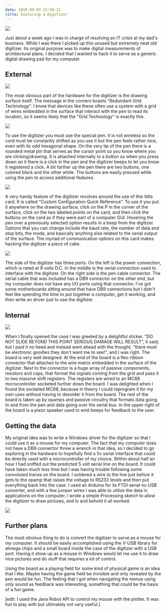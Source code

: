 ```yaml
---
date: 2010-09-03 22:50:22
title: Exploring a Digitizer
---
```


[![](http://www.hackniac.com/blog/wp-content/uploads/2010/09/project_digitizer_inprogress.jpg)](http://www.hackniac.com/blog/wp-content/uploads/2010/09/project_digitizer_inprogress.jpg)

Just about a week ago I was in charge of resolving an IT crisis at my dad's business. While I was there I picked up this unused but extremely neat old digitizer. Its original purpose was to make digital measurements of architectural plans. I decided that I wanted to hack it to serve as a generic digital drawing pad for my computer.

<!--more-->

External
--------

[![](http://www.hackniac.com/blog/wp-content/uploads/2010/09/project_digitizer_surface.jpg)](http://www.hackniac.com/blog/wp-content/uploads/2010/09/project_digitizer_surface.jpg)

The most obvious part of the hardware for the digitizer is the drawing surface itself. The message in the corners boasts "Redundant Grid Technology". I know that devices like these often use a system with a grid of wires embedded in the surface that interact with the pen to read its location, so it seems likely that the "Grid Technology" is exactly this.

[![](http://www.hackniac.com/blog/wp-content/uploads/2010/09/project_digitizer_pen.jpg)](http://www.hackniac.com/blog/wp-content/uploads/2010/09/project_digitizer_pen.jpg)

To use the digitizer you must use the special pen. It is not wireless so the cord must be constantly shifted as you use it but the pen feels rather nice, even with its odd hexagonal shape. On the very tip of the pen there is a rounded metal pin that serves as the cursor point so you know where you are clicking/drawing. It is attached internally to a button so when you press down on it there is a click in the pen and the digitizer beeps to let you know it registered a click. A bit farther up the pen there are two buttons, one colored black and the other white. The buttons are easily pressed while using the pen to access additional features.

[![](http://www.hackniac.com/blog/wp-content/uploads/2010/09/project_digitizer_card.jpg)](http://www.hackniac.com/blog/wp-content/uploads/2010/09/project_digitizer_card.jpg)

A very handy feature of the digitizer revolves around the use of this little card. It is called "Custom Configuration Quick Reference". To use it you put it anywhere on the drawing surface, click on the P in the corner of the surface, click on the two labeled points on the card, and then click the buttons on the card as if they were part of a computer GUI. Hovering the pen over a previously selected option results in a beep from the digitizer. Options that you can change include the baud rate, the number of data and stop bits, the mode, and basically anything else related to the serial output of the surface. The myriad of communication options on this card makes hacking the digitizer a piece of cake.

[![](http://www.hackniac.com/blog/wp-content/uploads/2010/09/project_digitizer_ports.jpg)](http://www.hackniac.com/blog/wp-content/uploads/2010/09/project_digitizer_ports.jpg)

The side of the digitizer has three ports. On the left is the power connection, which is rated at 9 volts D.C. In the middle is the serial connection used to interface with the digitizer. On the right side is the pen cable connector. The serial cable that was included has a DB9 connector on the other end, but my computer does not have any I/O ports using that connector. I've got some motherboards sitting around that have DB9 connections but I didn't feel like spending the time to put together a computer, get it working, and then write an driver just to use the digitizer.

Internal
--------

[![](http://www.hackniac.com/blog/wp-content/uploads/2010/09/project_digitizer_board.jpg)](http://www.hackniac.com/blog/wp-content/uploads/2010/09/project_digitizer_board.jpg)

When I finally opened the case I was greeted by a delightful sticker. "DO NOT SLIDE BEYOND THIS POINT SERIOUS DAMAGE WILL RESULT", it said, but I paid it no heed and instead went ahead with the thought, "there must be electronic goodies they don't want me to see!", and I was right. The board is very well designed. At the end of the board is a flex-ribbon connector that attaches to the wire matrix embedded in the surface of the digitizer. Next to the connector is a huge array of passive components, resistors and caps, that format the signals coming from the grid and pass it to two massive shift registers. The registers are wired to an MC68 microcontroller socketed further down the board. I was delighted when I found the socketed MC68, because in theory I could reprogram it for my own uses without having to desolder it from the board. The rest of the board is taken up by opamps and passive circuitry that formats data going to and from the pen and data going over the serial bus. In the upper right of the board is a piezo speaker used to emit beeps for feedback to the user.

Getting the data
----------------

My original idea was to write a Windows driver for the digitizer so that I could use it as a mouse for my computer. The fact that my computer does not have a DB9 connector threw a wrench in that idea, so I decided to go exploring in the hardware to hopefully find a 5v serial interface that could be directly used with a microcontroller of my choice. Within about half an hour I had sniffed out the predicted 5 volt serial line on the board. It could have taken much less time but I was having trouble following some convoluted traces on the board. I soldered a wire to the line just before it gets to the opamp that raises the voltage to RS232 levels and then put everything back into the case. I used an Arduino for its FTDI serial-to-USB converter, and with a few jumper wires I was able to utilize the data in applications on the computer. I wrote a simple Processing sketch to allow the digitizer to draw pictures, and lo and behold it all worked:

[![](http://www.hackniac.com/blog/wp-content/uploads/2010/09/project_digitizer_proto.jpg)](http://www.hackniac.com/blog/wp-content/uploads/2010/09/project_digitizer_proto.jpg)

Further plans
-------------

The most obvious thing to do is convert the digitizer to serve as a mouse for my computer. It should be easily accomplished using the V-USB library for atmega chips and a small board inside the case of the digitizer with a USB port. Having it show up as a mouse in Windows would let me use it to draw nice pictures and do stuff that requires a lot of control.

Using the board as a playing field for some kind of physical game is an idea that I like. Maybe having the game field be invisible and only revealed by the pen would be fun. The feeling that I got when navigating the menus using only sound as feedback was interesting, something that could be the basis of a fun game.

[edit: I used the Java Robot API to control my mouse with the plotter. It was fun to play with but ultimately not very useful.]
